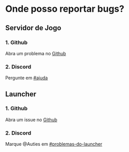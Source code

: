 # Onde posso reportar bugs?

## Servidor de Jogo

### 1. Github

Abra um problema no [Github](https://github.com/Milxnor/Project-Reboot-3.0/issues)

### 2. Discord
Pergunte em [#ajuda](https://discord.gg/reboot)

## Launcher

### 1. Github

Abra um issue no [Github](https://github.com/Milxnor/Project-Reboot-3.0/issues)

### 2. Discord
Marque @Auties em [#problemas-do-launcher](https://discord.gg/reboot)

